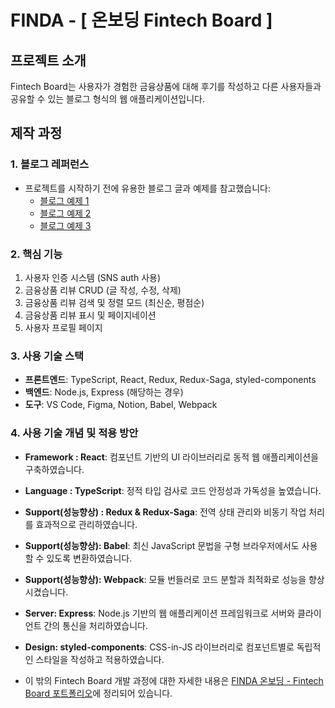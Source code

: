 # FINDA - [ 온보딩 Fintech Board ]

## 프로젝트 소개

Fintech Board는 사용자가 경험한 금융상품에 대해 후기를 작성하고 다른 사용자들과 공유할 수 있는 블로그 형식의 웹 애플리케이션입니다.

## 제작 과정

### 1. 블로그 레퍼런스

- 프로젝트를 시작하기 전에 유용한 블로그 글과 예제를 참고했습니다:
  - [블로그 예제 1](https://github.com/songye38/2024_make_blog_web)
  - [블로그 예제 2](https://hyunki99.tistory.com/51)
  - [블로그 예제 3](https://d5br5.dev/blog/nextjs_blog/setup)

### 2. 핵심 기능

1. 사용자 인증 시스템 (SNS auth 사용)
2. 금융상품 리뷰 CRUD (글 작성, 수정, 삭제)
3. 금융상품 리뷰 검색 및 정렬 모드 (최신순, 평점순)
4. 금융상품 리뷰 표시 및 페이지네이션
5. 사용자 프로필 페이지

### 3. 사용 기술 스택

- **프론트엔드**: TypeScript, React, Redux, Redux-Saga, styled-components
- **백엔드**: Node.js, Express (해당하는 경우)
- **도구**: VS Code, Figma, Notion, Babel, Webpack

### 4. 사용 기술 개념 및 적용 방안

- **Framework : React**: 컴포넌트 기반의 UI 라이브러리로 동적 웹 애플리케이션을 구축하였습니다.
- **Language : TypeScript**: 정적 타입 검사로 코드 안정성과 가독성을 높였습니다.
- **Support(성능향상) : Redux & Redux-Saga**: 전역 상태 관리와 비동기 작업 처리를 효과적으로 관리하였습니다.
- **Support(성능향상): Babel**: 최신 JavaScript 문법을 구형 브라우저에서도 사용할 수 있도록 변환하였습니다.
- **Support(성능향상): Webpack**: 모듈 번들러로 코드 분할과 최적화로 성능을 향상시켰습니다.
- **Server: Express**: Node.js 기반의 웹 애플리케이션 프레임워크로 서버와 클라이언트 간의 통신을 처리하였습니다.
- **Design: styled-components**: CSS-in-JS 라이브러리로 컴포넌트별로 독립적인 스타일을 작성하고 적용하였습니다.

- 이 밖의 Fintech Board 개발 과정에 대한 자세한 내용은 [FINDA 온보딩 - Fintech Board 포트폴리오](https://www.notion.so/157bd9cc88c548e5968a0d6c9daa55b6?pvs=21)에 정리되어 있습니다.
